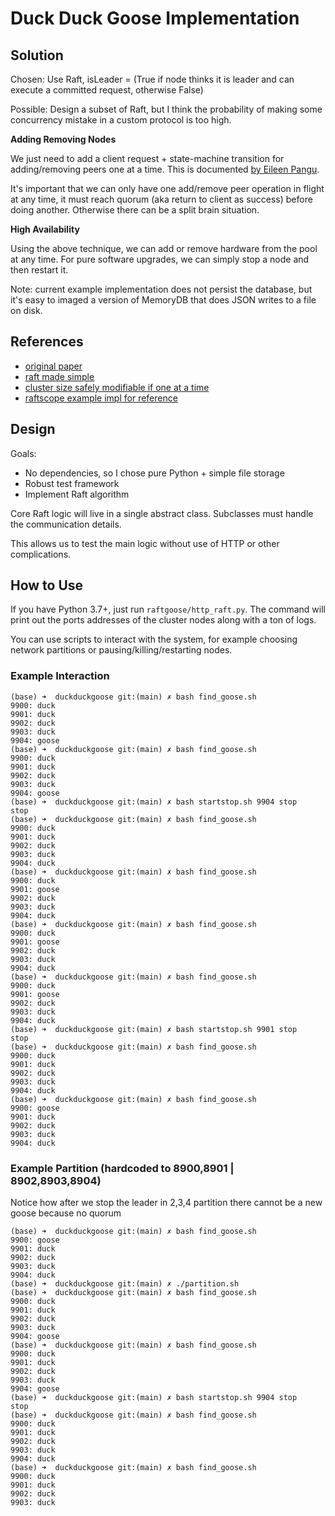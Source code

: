 # Duck Duck Goose Implementation


## Solution

Chosen: Use Raft, isLeader = (True if node thinks it is leader and can execute a committed request, otherwise False)

Possible: Design a subset of Raft, but I think the probability of making some concurrency mistake in a custom protocol is too high.

**Adding Removing Nodes**

We just need to add a client request + state-machine transition for adding/removing peers one at a time. This is documented [by Eileen Pangu](https://eileen-code4fun.medium.com/raft-cluster-membership-change-protocol-f57cc17d1c03).

It's important that we can only have one add/remove peer operation in flight at any time, it must reach quorum (aka return to client as success) before doing another. Otherwise there can be a split brain situation.

**High Availability**

Using the above technique, we can add or remove hardware from the pool at any time. For pure software upgrades, we can simply stop a node and then restart it.

Note: current example implementation does not persist the database, but it's easy to imaged a version of MemoryDB that does JSON writes to a file on disk.

## References


- [original paper](https://raft.github.io/raft.pdf)
- [raft made simple](https://levelup.gitconnected.com/raft-consensus-protocol-made-simpler-922c38675181)
- [cluster size safely modifiable if one at a time](https://eileen-code4fun.medium.com/raft-cluster-membership-change-protocol-f57cc17d1c03)
- [raftscope example impl for reference](https://github.com/ongardie/raftscope/blob/5b0c10ab51f873721895e7470b49e04c94bf826f/raft.js)


## Design

Goals:
- No dependencies, so I chose pure Python + simple file storage
- Robust test framework
- Implement Raft algorithm

Core Raft logic will live in a single abstract class. Subclasses must handle the communication details.

This allows us to test the main logic without use of HTTP or other complications.

## How to Use

If you have Python 3.7+, just run `raftgoose/http_raft.py`. The command will print out the ports addresses of the cluster nodes along with a ton of logs.

You can use scripts to interact with the system, for example choosing network partitions or pausing/killing/restarting nodes.

### Example Interaction
```
(base) ➜  duckduckgoose git:(main) ✗ bash find_goose.sh
9900: duck
9901: duck
9902: duck
9903: duck
9904: goose
(base) ➜  duckduckgoose git:(main) ✗ bash find_goose.sh
9900: duck
9901: duck
9902: duck
9903: duck
9904: goose
(base) ➜  duckduckgoose git:(main) ✗ bash startstop.sh 9904 stop
stop
(base) ➜  duckduckgoose git:(main) ✗ bash find_goose.sh
9900: duck
9901: duck
9902: duck
9903: duck
9904: duck
(base) ➜  duckduckgoose git:(main) ✗ bash find_goose.sh
9900: duck
9901: goose
9902: duck
9903: duck
9904: duck
(base) ➜  duckduckgoose git:(main) ✗ bash find_goose.sh
9900: duck
9901: goose
9902: duck
9903: duck
9904: duck
(base) ➜  duckduckgoose git:(main) ✗ bash find_goose.sh
9900: duck
9901: goose
9902: duck
9903: duck
9904: duck
(base) ➜  duckduckgoose git:(main) ✗ bash startstop.sh 9901 stop
stop
(base) ➜  duckduckgoose git:(main) ✗ bash find_goose.sh
9900: duck
9901: duck
9902: duck
9903: duck
9904: duck
(base) ➜  duckduckgoose git:(main) ✗ bash find_goose.sh
9900: goose
9901: duck
9902: duck
9903: duck
9904: duck
```

### Example Partition (hardcoded to 8900,8901 | 8902,8903,8904)

Notice how after we stop the leader in 2,3,4 partition there cannot be a new goose because no quorum
```
(base) ➜  duckduckgoose git:(main) ✗ bash find_goose.sh
9900: goose
9901: duck
9902: duck
9903: duck
9904: duck
(base) ➜  duckduckgoose git:(main) ✗ ./partition.sh
(base) ➜  duckduckgoose git:(main) ✗ bash find_goose.sh
9900: duck
9901: duck
9902: duck
9903: duck
9904: goose
(base) ➜  duckduckgoose git:(main) ✗ bash find_goose.sh
9900: duck
9901: duck
9902: duck
9903: duck
9904: goose
(base) ➜  duckduckgoose git:(main) ✗ bash startstop.sh 9904 stop
stop
(base) ➜  duckduckgoose git:(main) ✗ bash find_goose.sh
9900: duck
9901: duck
9902: duck
9903: duck
9904: duck
(base) ➜  duckduckgoose git:(main) ✗ bash find_goose.sh
9900: duck
9901: duck
9902: duck
9903: duck
```
